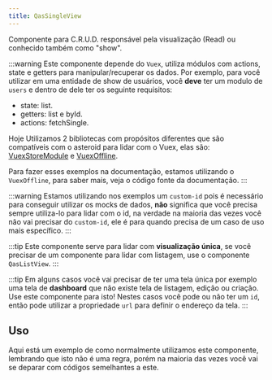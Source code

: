 ```yaml
---
title: QasSingleView
---
```


<div class="flex q-gutter-x-md">
  <doc-link title="Componente" name="QasDebugger" to="/components/debugger" />
  <doc-link title="Componente" name="QasListView" to="/components/list-view" />
  <doc-link title="Componente" name="QasPageHeader" to="/components/page-header" />
  <doc-link title="Componente" name="QasGridGenerator" to="/components/grid-generator" />
  <doc-link title="Biblioteca" name="VuexStoreModule" href="https://github.com/bildvitta/vuex-store-module" />
  <doc-link title="Biblioteca" name="VuexOffline" href="https://github.com/bildvitta/vuex-offline" />
</div>

Componente para C.R.U.D. responsável pela visualização (Read) ou conhecido também como "show".

<doc-api file="single-view/QasSingleView" name="QasSingleView" />

:::warning
Este componente depende do `Vuex`, utiliza módulos com actions, state e getters para manipular/recuperar os dados. Por exemplo, para você utilizar em uma entidade de show de usuários, você **deve** ter um modulo de `users` e dentro de dele ter os seguinte requisitos:
- state: list.
- getters: list e byId.
- actions: fetchSingle.

Hoje Utilizamos 2 bibliotecas com propósitos diferentes que são compatíveis com o asteroid para lidar com o Vuex, elas são:
[VuexStoreModule](https://github.com/bildvitta/vuex-store-module) e [VuexOffline](https://github.com/bildvitta/vuex-offline).

Para fazer esses exemplos na documentação, estamos utilizando o `VuexOffline`, para saber mais, veja o código fonte da documentação.
:::

:::warning
Estamos utilizando nos exemplos um `custom-id` pois é necessário para conseguir utilizar os mocks de dados, **não** significa que você precisa sempre utiliza-lo para lidar com o id, na verdade na maioria das vezes você não vai precisar do `custom-id`, ele é para quando precisa de um caso de uso mais específico.
:::

:::tip
Este componente serve para lidar com **visualização única**, se você precisar de um componente para lidar com listagem, use o componente `QasListView`.
:::

:::tip
Em alguns casos você vai precisar de ter uma tela única por exemplo uma tela de **dashboard** que não existe tela de listagem, edição ou criação. Use este componente para isto! Nestes casos você pode ou não ter um `id`, então pode utilizar a propriedade `url` para definir o endereço da tela.
:::

## Uso
<doc-example file="QasSingleView/Basic" title="Básico" />

Aqui está um exemplo de como normalmente utilizamos este componente, lembrando que isto não é uma regra, porém na maioria das vezes você vai se deparar com códigos semelhantes a este.

<doc-example file="QasSingleView/CommonUsage" title="Normalmente utilizado" />
